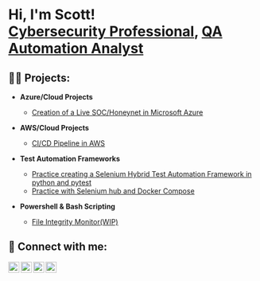 <h1>Hi, I'm Scott! <br/><a href="https://github.com/ssatterfi">Cybersecurity Professional</a>, <a href="https://www.linkedin.com/in/scott-satterfield-pcm/">QA Automation Analyst</a>  

<h2>👨‍💻 Projects:</h2>

- <b>Azure/Cloud Projects</b>
  - [Creation of a Live SOC/Honeynet in Microsoft Azure](https://github.com/ssatterfi/Cloud-Azure-SOC)
  
- <b>AWS/Cloud Projects</b>
  
  - [CI/CD Pipeline in AWS](WIP)

  
- <b>Test Automation Frameworks</b>
  - [Practice creating a Selenium Hybrid Test Automation Framework in python and pytest](https://github.com/ssatterfi/SeleniumHybridFrameworkPython)
  - [Practice with Selenium hub and Docker Compose](https://github.com/ssatterfi/-SeleniumDocker)
  
- <b>Powershell & Bash Scripting</b>
  - [File Integrity Monitor(WIP)](https://github.com/ssatterfi/File-Integrity-Monitor)
  
  

<h2> &#128241; Connect with me:</h2>
    
[<img align="left" alt="ScottSatterfield | YouTube" width="22px" src="https://cdn.jsdelivr.net/npm/simple-icons@v3/icons/youtube.svg" />][youtube]
[<img align="left" alt="ScottSatterfield | Twitter" width="22px" src="https://cdn.jsdelivr.net/npm/simple-icons@v3/icons/twitter.svg" />][twitter]
[<img align="left" alt="ScottSatterfield | LinkedIn" width="22px" src="https://cdn.jsdelivr.net/npm/simple-icons@v3/icons/linkedin.svg" />][linkedin]
[<img align="left" alt="ScottSatterfield | Instagram" width="22px" src="https://cdn.jsdelivr.net/npm/simple-icons@v3/icons/instagram.svg" />][instagram]

  
[twitter]: https://twitter.com/scottesatterfield
[youtube]: https://www.youtube.com/c/scottesatterfield
[instagram]: https://www.instagram.com/scottesatterfield/
[linkedin]: https://linkedin.com/in/scottesatterfield
